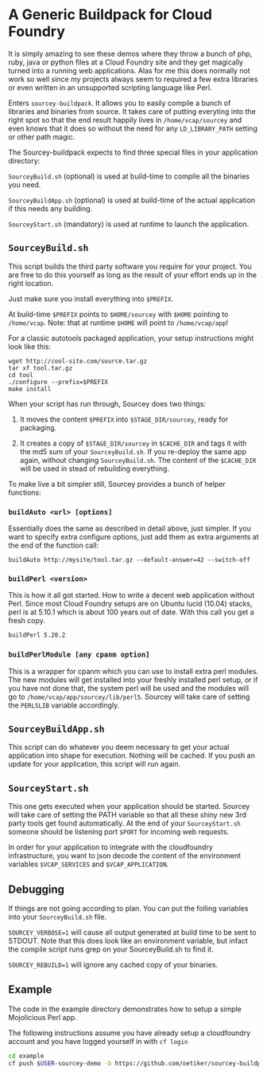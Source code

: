 # A Generic Buildpack for Cloud Foundry


It is simply amazing to see these demos where they throw a bunch of php,
ruby, java or python files at a Cloud Foundry site and they get magically
turned into a running web applications.  Alas for me this does normally not
work so well since my projects always seem to required a few extra libraries
or even written in an unsupported scripting language like Perl.

Enters `sourcey-buildpack`. It allows you to easily compile a bunch of
libraries and binaries from source. It takes care of putting everyting into the
right spot so that the end result happily lives in `/home/vcap/sourcey` and
even knows that it does so without the need for any `LD_LIBRARY_PATH`
setting or other path magic.

The Sourcey-buildpack expects to find three special files in your application directory:

`SourceyBuild.sh` (optional) is used at build-time to compile all the binaries you need.

`SourceyBuildApp.sh` (optional) is used at build-time of the actual application if this needs any building.

`SourceyStart.sh` (mandatory) is used at runtime to launch the application.

## `SourceyBuild.sh`

This script builds the third party software you require for your project. 
You are free to do this yourself as long as the result of your effort ends
up in the right location. 

Just make sure you install everything into `$PREFIX`.

At build-time `$PREFIX` points to `$HOME/sourcey` with `$HOME` pointing to `/home/vcap`.
Note: that at runtime `$HOME` will point to `/home/vcap/app`!

For a classic autotools packaged application, your setup instructions might look like this:

```shell
wget http://cool-site.com/source.tar.gz
tar xf tool.tar.gz
cd tool
./configure --prefix=$PREFIX
make install
```

When your script has run through, Sourcey does two things:

1. It moves the content `$PREFIX` into `$STAGE_DIR/sourcey`, ready for packaging.

2. It creates a copy of `$STAGE_DIR/sourcey` in `$CACHE_DIR` and tags it
   with the md5 sum of your `SourceyBuild.sh`.  If you re-deploy the same
   app again, without changing `SourceyBuild.sh`.  The content of the
   `$CACHE_DIR` will be used in stead of rebuilding everything.

To make live a bit simpler still, Sourcey provides a bunch of helper functions:

### `buildAuto <url> [options]`

Essentially does the same as described in detail above, just simpler. If you
want to specify extra configure options, just add them as extra arguments at
the end of the function call:

```shell
buildAuto http://mysite/tool.tar.gz --default-answer=42 --switch-off
```

### `buildPerl <version>`

This is how it all got started. How to write a decent web application
without Perl.  Since most Cloud Foundry setups are on Ubuntu lucid (10.04)
stacks, perl is at 5.10.1 which is about 100 years out of date.  With
this call you get a fresh copy.

```sh
buildPerl 5.20.2
```

### `buildPerlModule [any cpanm option]`

This is a wrapper for cpanm which you can use to install extra perl modules.
The new modules will get installed into your freshly installed perl setup,
or if you have not done that, the system perl will be used and the modules
will go to `/home/vcap/app/sourcey/lib/perl5`.  Sourcey will take care of
setting the `PERL5LIB` variable accordingly.

## `SourceyBuildApp.sh`

This script can do whatever you deem necessary to get your actual application into shape for execution. Nothing will be cached. If you
push an update for your application, this script will run again.


## `SourceyStart.sh`

This one gets executed when your application should be started. Sourcey will
take care of setting the PATH variable so that all these shiny new 3rd party
tools get found automatically.  At the end of your `SourceyStart.sh` someone
should be listening port `$PORT` for incoming web requests.

In order for your application to integrate with the cloudfoundry
infrastructure, you want to json decode the content of the environment
variables `$VCAP_SERVICES` and `$VCAP_APPLICATION`.

## Debugging

If things are not going according to plan. You can put the folling variables
into your `SourceyBuild.sh` file.

`SOURCEY_VERBOSE=1` will cause all output generated at build time to be sent
to STDOUT.  Note that this does look like an environment variable, but
infact the compile script runs grep on your SourceyBuild.sh to find it.

`SOURCEY_REBUILD=1` will ignore any cached copy of your binaries.

## Example

The code in the example directory demonstrates how to setup a simple
Mojolicious Perl app.

The following instructions assume you have already setup a cloudfoundry
account and you have logged yourself in with `cf login`

```sh
cd example
cf push $USER-sourcey-demo -b https://github.com/oetiker/sourcey-buildpack
```


